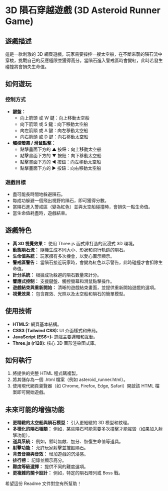 # **3D 隕石穿越遊戲 (3D Asteroid Runner Game)**

## **遊戲描述**

這是一款刺激的 3D 網頁遊戲，玩家需要操控一艘太空船，在不斷來襲的隕石流中穿梭，挑戰自己的反應極限並獲得高分。當隕石進入警戒區時會變紅，此時若發生碰撞將會損失生命值。

## **如何遊玩**

### **控制方式**

* **鍵盤：**  
  * 向上箭頭 或 W 鍵：向上移動太空船  
  * 向下箭頭 或 S 鍵：向下移動太空船  
  * 向左箭頭 或 A 鍵：向左移動太空船  
  * 向右箭頭 或 D 鍵：向右移動太空船  
* **觸控螢幕 / 滑鼠點擊：**  
  * 點擊畫面下方的 ▲ 按鈕：向上移動太空船  
  * 點擊畫面下方的 ▼ 按鈕：向下移動太空船  
  * 點擊畫面下方的 ◀ 按鈕：向左移動太空船  
  * 點擊畫面下方的 ▶ 按鈕：向右移動太空船

### **遊戲目標**

* 盡可能長時間地躲避隕石。  
* 每成功躲避一個飛出視野的隕石，即可獲得分數。  
* 當隕石進入警戒區（變為紅色）並與太空船碰撞時，會損失一點生命值。  
* 當生命值耗盡時，遊戲結束。

## **遊戲特色**

* **真 3D 視覺效果：** 使用 Three.js 函式庫打造的沉浸式 3D 環境。  
* **動態隕石流：** 隨機生成不同大小、形狀和飛行軌跡的隕石。  
* **生命值系統：** 玩家擁有多次機會，以愛心圖示顯示。  
* **警戒區警告：** 當隕石接近玩家時，會變為紅色以示警告，此時碰撞才會扣除生命值。  
* **計分系統：** 根據成功躲避的隕石數量來計分。  
* **響應式控制：** 支援鍵盤、觸控螢幕和滑鼠點擊操作。  
* **遊戲結束與重新開始：** 清晰的遊戲結束畫面，並提供重新開始遊戲的選項。  
* **視覺效果：** 包含霧效、光照以及太空船和隕石的簡單模型。

## **使用技術**

* **HTML5:** 網頁基本結構。  
* **CSS3 (Tailwind CSS):** UI 介面樣式和佈局。  
* **JavaScript (ES6+):** 遊戲主要邏輯和互動。  
* **Three.js (r128):** 核心 3D 圖形渲染函式庫。

## **如何執行**

1. 將提供的完整 HTML 程式碼複製。  
2. 將其儲存為一個 .html 檔案（例如 asteroid\_runner.html）。  
3. 使用現代網頁瀏覽器（如 Chrome, Firefox, Edge, Safari）開啟該 HTML 檔案即可開始遊戲。

## **未來可能的增強功能**

* **更精緻的太空船與隕石模型：** 引入更細緻的 3D 模型和紋理。  
* **多樣化的隕石種類：** 例如，某些隕石可能需要多次撞擊才能摧毀（如果加入射擊功能）。  
* **道具系統：** 例如，暫時無敵、加分、恢復生命值等道具。  
* **射擊功能：** 允許玩家射擊並摧毀隕石。  
* **背景音樂與音效：** 增加遊戲的沉浸感。  
* **排行榜：** 記錄並顯示高分。  
* **難度等級選擇：** 提供不同的難度選項。  
* **更複雜的關卡設計：** 例如，特定的隕石陣列或 Boss 戰。

希望這份 Readme 文件對您有所幫助！
